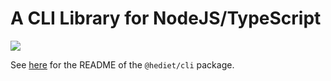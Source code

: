 # A CLI Library for NodeJS/TypeScript

[![](https://img.shields.io/twitter/follow/hediet_dev.svg?style=social)](https://twitter.com/intent/follow?screen_name=hediet_dev)

See [here](./cli/README.md) for the README of the `@hediet/cli` package.
